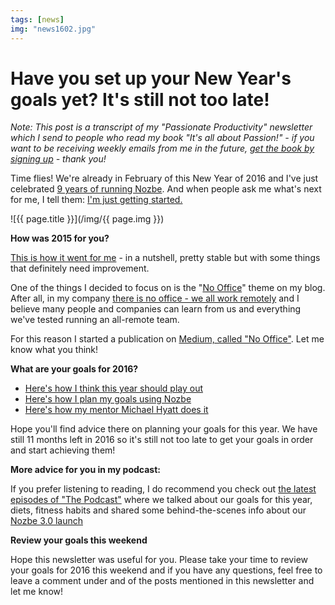 ```yaml
---
tags: [news]
img: "news1602.jpg"
---
```


# Have you set up your New Year's goals yet? It's still not too late!

*Note: This post is a transcript of my "Passionate Productivity" newsletter which I send to people who read my book "It's all about Passion!" - if you want to be receiving weekly emails from me in the future, [get the book by signing up](/newsletter/) - thank you!*

Time flies! We're already in February of this New Year of 2016 and I've just celebrated [9 years of running Nozbe][s4]. And when people ask me what's next for me, I tell them: [I'm just getting started.][s5]

<!--More-->

![{{ page.title }}](/img/{{ page.img }})

**How was 2015 for you?**

[This is how it went for me][s1] - in a nutshell, pretty stable but with some things that definitely need improvement.

One of the things I decided to focus on is the "[No Office][s2]" theme on my blog. After all, in my company [there is no office - we all work remotely][s3] and I believe many people and companies can learn from us and everything we've tested running an all-remote team.

For this reason I started a publication on [Medium, called "No Office"][m]. Let me know what you think!

**What are your goals for 2016?**

* [Here's how I think this year should play out][s6]
* [Here's how I plan my goals using Nozbe][n2]
* [Here's how my mentor Michael Hyatt does it][n1]

Hope you'll find advice there on planning your goals for this year. We have still 11 months left in 2016 so it's still not too late to get your goals in order and start achieving them!

**More advice for you in my podcast:**

If you prefer listening to reading, I do recommend you check out [the latest episodes of "The Podcast"][s7] where we talked about our goals for this year, diets, fitness habits and shared some behind-the-scenes info about our [Nozbe 3.0 launch][n3]

**Review your goals this weekend**

Hope this newsletter was useful for you. Please take your time to review your goals for 2016 this weekend and if you have any questions, feel free to leave a comment under and of the posts mentioned in this newsletter and let me know!

[s1]: https://sliwinski.com/2015/
[s2]: /nooffice
[s3]: https://sliwinski.com/spoon
[s4]: https://sliwinski.com/9nozbe
[s5]: https://sliwinski.com/next
[s6]: https://sliwinski.com/2016plan
[s7]: /podcast

[m]: https://nooffice.org



[n1]: https://nozbe.com/blog/bestyearever
[n2]: https://nozbe.com/blog/ny-goals
[n3]: https://nozbe.com/blog/nozbe3


[p]: https://sliwinski.com/passion/
[pc]: http://productivitycourse.com/

[blog]: http://www.nozbe.com/blog/news1602